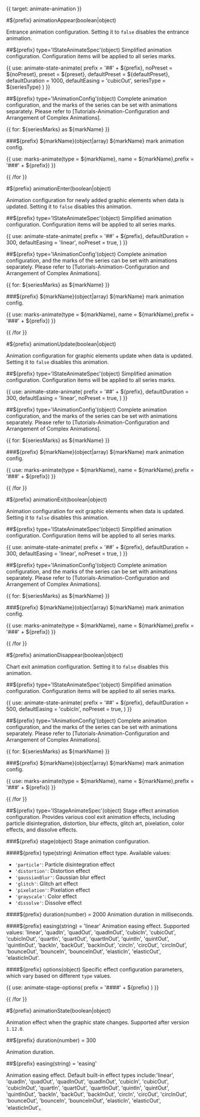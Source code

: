 {{ target: animate-animation }}

<!-- Animation Configuration -->

#${prefix} animationAppear(boolean|object)

Entrance animation configuration. Setting it to `false` disables the entrance animation.

##${prefix} type='IStateAnimateSpec'(object)
Simplified animation configuration. Configuration items will be applied to all series marks.

{{ use: animate-state-animate(
  prefix = '##' + ${prefix},
  noPreset = ${noPreset},
  preset = ${preset},
  defaultPreset = ${defaultPreset},
  defaultDuration = 1000,
  defaultEasing = 'cubicOut',
  seriesType = ${seriesType}
) }}

##${prefix} type='IAnimationConfig'(object)
Complete animation configuration, and the marks of the series can be set with animations separately. Please refer to [Tutorials-Animation-Configuration and Arrangement of Complex Animations].

{{ for: ${seriesMarks} as ${markName} }}

###${prefix} ${markName}(object|array)
${markName} mark animation config.

{{ use: marks-animate(type = ${markName}, name = ${markName},prefix = '###' + ${prefix}) }}

{{ /for }}

#${prefix} animationEnter(boolean|object)

Animation configuration for newly added graphic elements when data is updated. Setting it to `false` disables this animation.

##${prefix} type='IStateAnimateSpec'(object)
Simplified animation configuration. Configuration items will be applied to all series marks.

{{ use: animate-state-animate(
  prefix = '##' + ${prefix},
  defaultDuration = 300,
  defaultEasing = 'linear',
  noPreset = true,
) }}

##${prefix} type='IAnimationConfig'(object)
Complete animation configuration, and the marks of the series can be set with animations separately. Please refer to [Tutorials-Animation-Configuration and Arrangement of Complex Animations].

{{ for: ${seriesMarks} as ${markName} }}

###${prefix} ${markName}(object|array)
${markName} mark animation config.

{{ use: marks-animate(type = ${markName}, name = ${markName},prefix = '###' + ${prefix}) }}

{{ /for }}

#${prefix} animationUpdate(boolean|object)

Animation configuration for graphic elements update when data is updated. Setting it to `false` disables this animation.

##${prefix} type='IStateAnimateSpec'(object)
Simplified animation configuration. Configuration items will be applied to all series marks.

{{ use: animate-state-animate(
  prefix = '##' + ${prefix},
  defaultDuration = 300,
  defaultEasing = 'linear',
  noPreset = true,
) }}

##${prefix} type='IAnimationConfig'(object)
Complete animation configuration, and the marks of the series can be set with animations separately. Please refer to [Tutorials-Animation-Configuration and Arrangement of Complex Animations].

{{ for: ${seriesMarks} as ${markName} }}

###${prefix} ${markName}(object|array)
${markName} mark animation config.

{{ use: marks-animate(type = ${markName}, name = ${markName},prefix = '###' + ${prefix}) }}

{{ /for }}

#${prefix} animationExit(boolean|object)

Animation configuration for exit graphic elements when data is updated. Setting it to `false` disables this animation.

##${prefix} type='IStateAnimateSpec'(object)
Simplified animation configuration. Configuration items will be applied to all series marks.

{{ use: animate-state-animate(
  prefix = '##' + ${prefix},
  defaultDuration = 300,
  defaultEasing = 'linear',
  noPreset = true,
) }}

##${prefix} type='IAnimationConfig'(object)
Complete animation configuration, and the marks of the series can be set with animations separately. Please refer to [Tutorials-Animation-Configuration and Arrangement of Complex Animations].

{{ for: ${seriesMarks} as ${markName} }}

###${prefix} ${markName}(object|array)
${markName} mark animation config.

{{ use: marks-animate(type = ${markName}, name = ${markName},prefix = '###' + ${prefix}) }}

{{ /for }}

#${prefix} animationDisappear(boolean|object)

Chart exit animation configuration. Setting it to `false` disables this animation.

##${prefix} type='IStateAnimateSpec'(object)
Simplified animation configuration. Configuration items will be applied to all series marks.

{{ use: animate-state-animate(
  prefix = '##' + ${prefix},
  defaultDuration = 500,
  defaultEasing = 'cubicIn',
  noPreset = true,
) }}

##${prefix} type='IAnimationConfig'(object)
Complete animation configuration, and the marks of the series can be set with animations separately. Please refer to [Tutorials-Animation-Configuration and Arrangement of Complex Animations].

{{ for: ${seriesMarks} as ${markName} }}

###${prefix} ${markName}(object|array)
${markName} mark animation config.

{{ use: marks-animate(type = ${markName}, name = ${markName},prefix = '###' + ${prefix}) }}

{{ /for }}

##${prefix} type='IStageAnimateSpec'(object)
Stage effect animation configuration. Provides various cool exit animation effects, including particle disintegration, distortion, blur effects, glitch art, pixelation, color effects, and dissolve effects.

###${prefix} stage(object)
Stage animation configuration.

####${prefix} type(string)
Animation effect type. Available values:

- `'particle'`: Particle disintegration effect
- `'distortion'`: Distortion effect
- `'gaussianBlur'`: Gaussian blur effect
- `'glitch'`: Glitch art effect
- `'pixelation'`: Pixelation effect
- `'grayscale'`: Color effect
- `'dissolve'`: Dissolve effect

####${prefix} duration(number) = 2000
Animation duration in milliseconds.

####${prefix} easing(string) = 'linear'
Animation easing effect. Supported values: 'linear', 'quadIn', 'quadOut', 'quadInOut', 'cubicIn', 'cubicOut', 'cubicInOut', 'quartIn', 'quartOut', 'quartInOut', 'quintIn', 'quintOut', 'quintInOut', 'backIn', 'backOut', 'backInOut', 'circIn', 'circOut', 'circInOut', 'bounceOut', 'bounceIn', 'bounceInOut', 'elasticIn', 'elasticOut', 'elasticInOut'.

####${prefix} options(object)
Specific effect configuration parameters, which vary based on different `type` values.

{{ use: animate-stage-options( prefix = '####' + ${prefix} ) }}

{{ /for }}

#${prefix} animationState(boolean|object)

Animation effect when the graphic state changes. Supported after version `1.12.0`.

##${prefix} duration(number) = 300

Animation duration.

##${prefix} easing(string) = 'easing'

Animation easing effect. Default built-in effect types include:'linear', 'quadIn', 'quadOut', 'quadInOut', 'quadInOut', 'cubicIn', 'cubicOut', 'cubicInOut', 'quartIn', 'quartOut', 'quartInOut', 'quintIn', 'quintOut', 'quintInOut', 'backIn', 'backOut', 'backInOut', 'circIn', 'circOut', 'circInOut', 'bounceOut', 'bounceIn', 'bounceInOut', 'elasticIn', 'elasticOut', 'elasticInOut'。
